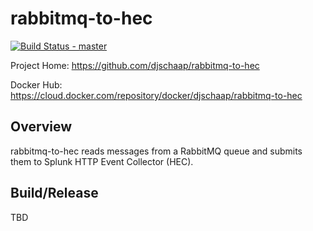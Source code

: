 # rabbitmq-to-hec

[![Build Status - master](https://travis-ci.com/djschaap/rabbitmq-to-hec.svg?branch=master)](https://travis-ci.com/djschaap/rabbitmq-to-hec)

Project Home: https://github.com/djschaap/rabbitmq-to-hec

Docker Hub: https://cloud.docker.com/repository/docker/djschaap/rabbitmq-to-hec

## Overview

rabbitmq-to-hec reads messages from a RabbitMQ queue and submits them to
Splunk HTTP Event Collector (HEC).

## Build/Release

TBD
